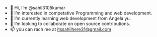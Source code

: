 - 👋 Hi, I’m @sahil3105kumar
- 👀 I’m interested in competative Programming and web development.
- 🌱 I’m currently learning web development from Angela yu.
- 💞️ I’m looking to collaborate on open source contributions.
- 📫 you can rach me at itssahilhere31@gmail.com

<!---
sahil3105kumar/sahil3105kumar is a ✨ special ✨ repository because its `README.md` (this file) appears on your GitHub profile.
You can click the Preview link to take a look at your changes.
--->
